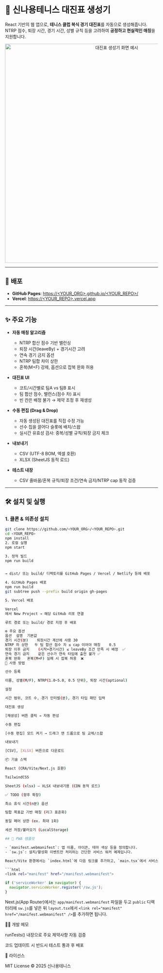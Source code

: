 # 🎾 신나용테니스 대진표 생성기

React 기반의 웹 앱으로, **테니스 클럽 복식 경기 대진표**를 자동으로 생성해줍니다.  
NTRP 점수, 퇴장 시간, 경기 시간, 성별 규칙 등을 고려하여 **공정하고 현실적인 매칭**을 지원합니다.

<p align="center">
  <img src="docs/demo.png" alt="대진표 생성기 화면 예시" width="720"/>
</p>

---

## 🚀 배포

- **GitHub Pages**: [https://<YOUR_ORG>.github.io/<YOUR_REPO>/](https://<YOUR_ORG>.github.io/<YOUR_REPO>/)  
- **Vercel**: [https://<YOUR_REPO>.vercel.app](https://<YOUR_REPO>.vercel.app)

---

## ✨ 주요 기능

- **자동 매칭 알고리즘**
  - NTRP 합산 점수 기반 밸런싱
  - 퇴장 시간(leaveBy) + 경기시간 고려
  - 연속 경기 금지 옵션
  - NTRP 팀합 차이 상한
  - 혼복(M+F) 강제, 옵션으로 잡복 완화 허용

- **대진표 UI**
  - 코트/시간별로 팀A vs 팀B 표시
  - 팀 합산 점수, 밸런스(점수 차) 표시
  - 빈 칸은 배정 불가 → 제약 조정 후 재생성

- **수동 편집 (Drag & Drop)**
  - 자동 생성된 대진표를 직접 수정 가능
  - 선수 칩을 끌어다 슬롯에 배치/스왑
  - 실시간 유효성 검사: 중복/성별 규칙/퇴장 금지 체크

- **내보내기**
  - CSV (UTF-8 BOM, 엑셀 호환)
  - XLSX (SheetJS 동적 로드)

- **테스트 내장**
  - CSV 줄바꿈/혼복 규칙/퇴장 조건/연속 금지/NTRP cap 동작 검증

---

## 🛠 설치 및 실행

### 1. 클론 & 의존성 설치
```bash
git clone https://github.com/<YOUR_ORG>/<YOUR_REPO>.git
cd <YOUR_REPO>
npm install
2. 로컬 실행
npm start

3. 정적 빌드
npm run build


→ dist/ 또는 build/ 디렉토리를 GitHub Pages / Vercel / Netlify 등에 배포

4. GitHub Pages 배포
npm run build
git subtree push --prefix build origin gh-pages

5. Vercel 배포

Vercel
에서 New Project → 해당 GitHub 리포 연결

루트 경로 또는 build/ 경로 지정 후 배포

⚙️ 주요 옵션
옵션	설명	기본값
경기 시간(분)	퇴장시간 계산에 사용	30
NTRP 차 상한	두 팀 합산 점수 차 ≤ cap 이어야 매칭	0.5
퇴장 이후 금지	(시작+경기시간) ≤ leaveBy 조건 만족 시 배정	✅
연속 경기 금지	같은 선수가 연속 타임에 출전 불가	✅
혼복 완화	혼복(M+F) 실패 시 잡복 허용	❌
📝 사용 방법

선수 등록

이름, 성별(M/F), NTRP(1.0~5.0, 0.5 단위), 퇴장 시간(optional)

설정

시간 범위, 코트 수, 경기 인터벌(분), 경기 타입 패턴 입력

대진표 생성

[재생성] 버튼 클릭 → 자동 편성

수동 편집

[수동 편집] 모드 켜기 → 드래그 앤 드롭으로 팀 교체/스왑

내보내기

[CSV], [XLSX] 버튼으로 다운로드

📦 기술 스택

React (CRA/Vite/Next.js 호환)

TailwindCSS

SheetJS (xlsx) — XLSX 내보내기용 (CDN 동적 로드)

✅ TODO (향후 확장)

최소 휴식 시간(n분) 옵션

팀합 목표값 기반 매칭 (리그 표준화)

동일 페어 상한 (ex. 최대 1회)

세션 저장/불러오기 (LocalStorage)

## 📱 PWA 템플릿

- `manifest.webmanifest`: 앱 이름, 아이콘, 테마 색상 등을 정의합니다.
- `sw.js`: 설치/활성화 이벤트만 처리하는 간단한 서비스 워커 예제입니다.

React/Vite 환경에서는 `index.html`에 다음 링크를 추가하고, `main.tsx`에서 서비스 워커를 등록하세요.

```html
<link rel="manifest" href="/manifest.webmanifest">
```

```ts
if ('serviceWorker' in navigator) {
  navigator.serviceWorker.register('/sw.js');
}
```

Next.js(App Router)에서는 `app/manifest.webmanifest` 파일을 두고 `public` 디렉터리에 `sw.js`를 넣은 뒤 `layout.tsx`에서 `<link rel="manifest" href="/manifest.webmanifest" />`를 추가하면 됩니다.

👨‍💻 개발 메모

runTests() 내장으로 주요 제약사항 자동 검증

코드 업데이트 시 반드시 테스트 통과 후 배포

📜 라이선스

MIT License © 2025 신나용테니스
